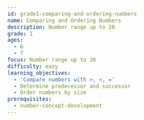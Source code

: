 ```yaml
---
id: grade1-comparing-and-ordering-numbers
name: Comparing and Ordering Numbers
description: Number range up to 20
grade: 1
ages:
  - 6
  - 7
focus: Number range up to 20
difficulty: easy
learning_objectives:
  - 'Compare numbers with >, <, ='
  - Determine predecessor and successor
  - Order numbers by size
prerequisites:
  - number-concept-development
---
```

